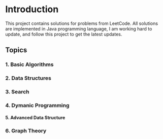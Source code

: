 # Introduction
This project contains solutions for problems from LeetCode. All solutions are implemented in Java programming language, I am working hard to update, and follow this project to get the latest updates.

## Topics 
### 1. Basic Algorithms
### 2. Data Structures
### 3. Search
### 4. Dymanic Programming
#### 5. Advanced Data Structure
### 6. Graph Theory

